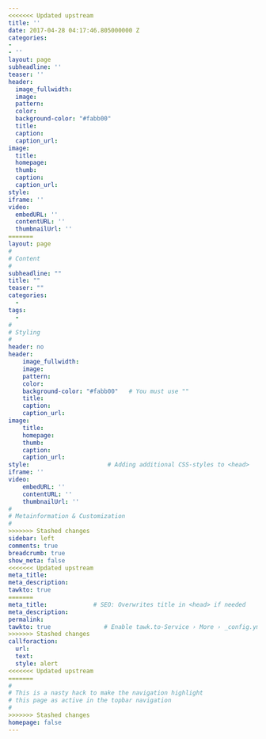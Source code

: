 ```yaml
---
<<<<<<< Updated upstream
title: ''
date: 2017-04-28 04:17:46.805000000 Z
categories:
- 
- ''
layout: page
subheadline: ''
teaser: ''
header:
  image_fullwidth: 
  image: 
  pattern: 
  color: 
  background-color: "#fabb00"
  title: 
  caption: 
  caption_url: 
image:
  title: 
  homepage: 
  thumb: 
  caption: 
  caption_url: 
style: 
iframe: ''
video:
  embedURL: ''
  contentURL: ''
  thumbnailUrl: ''
=======
layout: page
#
# Content
#
subheadline: ""
title: ""
teaser: ""
categories:
  - 
tags:
  - 
#
# Styling
#
header: no
header:
    image_fullwidth:
    image:
    pattern:
    color:
    background-color: "#fabb00"   # You must use ""
    title:
    caption:
    caption_url:
image:
    title:
    homepage:
    thumb:
    caption:
    caption_url:
style:                      # Adding additional CSS-styles to <head>
iframe: ''
video:
    embedURL: ''
    contentURL: ''
    thumbnailUrl: ''
#
# Metainformation & Customization
#
>>>>>>> Stashed changes
sidebar: left
comments: true
breadcrumb: true
show_meta: false
<<<<<<< Updated upstream
meta_title: 
meta_description: 
tawkto: true
=======
meta_title:             # SEO: Overwrites title in <head> if needed
meta_description:
permalink:
tawkto: true               # Enable tawk.to-Service › More › _config.yml
>>>>>>> Stashed changes
callforaction:
  url: 
  text: 
  style: alert
<<<<<<< Updated upstream
=======
#
# This is a nasty hack to make the navigation highlight
# this page as active in the topbar navigation
#
>>>>>>> Stashed changes
homepage: false
---
```


